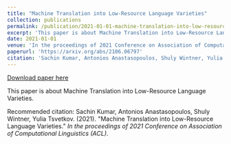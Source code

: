 ```yaml
---
title: "Machine Translation into Low-Resource Language Varieties"
collection: publications
permalink: /publication/2021-01-01-machine-translation-into-low-resource-language-varieties
excerpt: 'This paper is about Machine Translation into Low-Resource Language Varieties.'
date: 2021-01-01
venue: 'In the proceedings of 2021 Conference on Association of Computational Linguistics (ACL)'
paperurl: 'https://arxiv.org/abs/2106.06797'
citation: 'Sachin Kumar, Antonios Anastasopoulos, Shuly Wintner, Yulia Tsvetkov. (2021). &quot;Machine Translation into Low-Resource Language Varieties.&quot; <i>In the proceedings of 2021 Conference on Association of Computational Linguistics (ACL)</i>.'
---
```


<a href='https://arxiv.org/abs/2106.06797'>Download paper here</a>

This paper is about Machine Translation into Low-Resource Language Varieties.

Recommended citation: Sachin Kumar, Antonios Anastasopoulos, Shuly Wintner, Yulia Tsvetkov. (2021). "Machine Translation into Low-Resource Language Varieties." <i>In the proceedings of 2021 Conference on Association of Computational Linguistics (ACL)</i>.